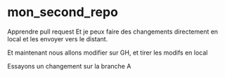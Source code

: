 # mon_second_repo
Apprendre pull request
Et je peux faire des changements directement en local et les envoyer vers le distant.

Et maintenant nous allons modifier sur GH, et tirer les modifs en local

Essayons un changement sur la branche A
